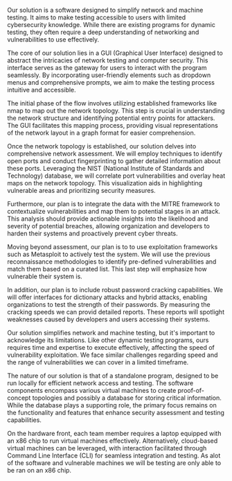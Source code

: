 
Our solution is a software designed to simplify network and machine testing. It aims to make testing accessible to users with limited cybersecurity knowledge. While there are existing programs for dynamic testing, they often require a deep understanding of networking and vulnerabilities to use effectively.

The core of our solution lies in a GUI (Graphical User Interface) designed to abstract the intricacies of network testing and computer security. This interface serves as the gateway for users to interact with the program seamlessly. By incorporating user-friendly elements such as dropdown menus and comprehensive prompts, we aim to make the testing process intuitive and accessible.  

The initial phase of the flow involves utilizing established frameworks like nmap to map out the network topology. This step is crucial in understanding the network structure and identifying potential entry points for attackers. The GUI facilitates this mapping process, providing visual representations of the network layout in a graph format for easier comprehension.  

Once the network topology is established, our solution delves into comprehensive network assessment. We will employ techniques to identify open ports and conduct fingerprinting to gather detailed information about these ports. Leveraging the NIST (National Institute of Standards and Technology) database, we will correlate port vulnerabilities and overlay heat maps on the network topology. This visualization aids in highlighting vulnerable areas and prioritizing security measures.


Furthermore, our plan is to integrate the data with the MITRE framework to contextualize vulnerabilities and map them to potential stages in an attack. This analysis should provide actionable insights into the likelihood and severity of potential breaches, allowing organization and developers to harden their systems and proactively prevent cyber threats.   

Moving beyond assessment, our plan is to to use exploitation frameworks such as Metasploit to actively test the system. We will use the previous reconnaissance methodologies to identify pre-defined vulnerabilities and match them based on a curated list. This last step will emphasize how vulnerable their system is.   

In addition, our plan is to include robust password cracking capabilities. We will offer interfaces for dictionary attacks and hybrid attacks, enabling organizations to test the strength of their passwords. By measuring the cracking speeds we can provid detailed reports. These reports will spotlight weaknesses caused by developers and users accessing their systems.    

Our solution simplifies network and machine testing, but it's important to acknowledge its limitations. Like other dynamic testing programs, ours requires time and expertise to execute effectively, affecting the speed of vulnerability exploitation. We face similar challenges regarding speed and the range of vulnerabilities we can cover in a limited timeframe.  

The nature of our solution is that of a standalone program, designed to be run locally for efficient network access and testing. The software components encompass various virtual machines to create proof-of-concept topologies and possibly a database for storing critical information. While the database plays a supporting role, the primary focus remains on the functionality and features that enhance security assessment and testing capabilities.

On the hardware front, each team member requires a laptop equipped with an x86 chip to run virtual machines effectively. Alternatively, cloud-based virtual machines can be leveraged, with interaction facilitated through Command Line Interface (CLI) for seamless integration and testing. As alot of the software and vulnerable machines we will be testing are only able to be ran on an x86 chip.   
